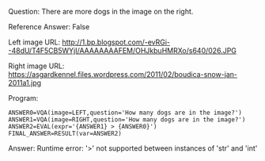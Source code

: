Question: There are more dogs in the image on the right.

Reference Answer: False

Left image URL: http://1.bp.blogspot.com/-evRGi--48dU/T4F5CB5WYjI/AAAAAAAAFEM/OHJkbuHMRXo/s640/026.JPG

Right image URL: https://asgardkennel.files.wordpress.com/2011/02/boudica-snow-jan-2011a1.jpg

Program:

```
ANSWER0=VQA(image=LEFT,question='How many dogs are in the image?')
ANSWER1=VQA(image=RIGHT,question='How many dogs are in the image?')
ANSWER2=EVAL(expr='{ANSWER1} > {ANSWER0}')
FINAL_ANSWER=RESULT(var=ANSWER2)
```
Answer: Runtime error: '>' not supported between instances of 'str' and 'int'

